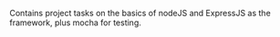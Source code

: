 Contains project tasks on the basics of nodeJS and ExpressJS as the framework, plus mocha for testing.
